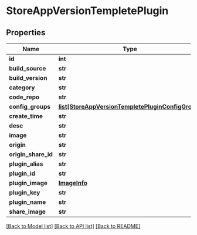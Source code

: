 # StoreAppVersionTempletePlugin

## Properties
Name | Type | Description | Notes
------------ | ------------- | ------------- | -------------
**id** | **int** |  | [optional] 
**build_source** | **str** |  | [optional] 
**build_version** | **str** |  | [optional] 
**category** | **str** |  | [optional] 
**code_repo** | **str** |  | [optional] 
**config_groups** | [**list[StoreAppVersionTempletePluginConfigGroup]**](StoreAppVersionTempletePluginConfigGroup.md) |  | [optional] 
**create_time** | **str** |  | [optional] 
**desc** | **str** |  | [optional] 
**image** | **str** |  | [optional] 
**origin** | **str** |  | [optional] 
**origin_share_id** | **str** |  | [optional] 
**plugin_alias** | **str** |  | [optional] 
**plugin_id** | **str** |  | [optional] 
**plugin_image** | [**ImageInfo**](ImageInfo.md) |  | [optional] 
**plugin_key** | **str** |  | [optional] 
**plugin_name** | **str** |  | [optional] 
**share_image** | **str** |  | [optional] 

[[Back to Model list]](../README.md#documentation-for-models) [[Back to API list]](../README.md#documentation-for-api-endpoints) [[Back to README]](../README.md)


